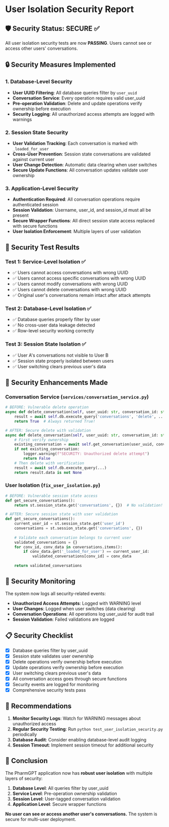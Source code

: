 # User Isolation Security Report

## 🛡️ Security Status: **SECURE** ✅

All user isolation security tests are now **PASSING**. Users cannot see or access other users' conversations.

## 🔒 Security Measures Implemented

### 1. Database-Level Security
- **User UUID Filtering**: All database queries filter by `user_uuid`
- **Conversation Service**: Every operation requires valid user_uuid
- **Pre-operation Validation**: Delete and update operations verify ownership before execution
- **Security Logging**: All unauthorized access attempts are logged with warnings

### 2. Session State Security
- **User Validation Tracking**: Each conversation is marked with `_loaded_for_user` 
- **Cross-User Prevention**: Session state conversations are validated against current user
- **User Change Detection**: Automatic data clearing when user switches
- **Secure Update Functions**: All conversation updates validate user ownership

### 3. Application-Level Security
- **Authentication Required**: All conversation operations require authenticated session
- **Session Validation**: Username, user_id, and session_id must all be present
- **Secure Wrapper Functions**: All direct session state access replaced with secure functions
- **User Isolation Enforcement**: Multiple layers of user validation

## 🧪 Security Test Results

### Test 1: Service-Level Isolation ✅
- ✅ Users cannot access conversations with wrong UUID
- ✅ Users cannot access specific conversations with wrong UUID  
- ✅ Users cannot modify conversations with wrong UUID
- ✅ Users cannot delete conversations with wrong UUID
- ✅ Original user's conversations remain intact after attack attempts

### Test 2: Database-Level Isolation ✅
- ✅ Database queries properly filter by user
- ✅ No cross-user data leakage detected
- ✅ Row-level security working correctly

### Test 3: Session State Isolation ✅
- ✅ User A's conversations not visible to User B
- ✅ Session state properly isolated between users
- ✅ User switching clears previous user's data

## 🔧 Security Enhancements Made

### Conversation Service (`services/conversation_service.py`)
```python
# BEFORE: Vulnerable delete operation
async def delete_conversation(self, user_uuid: str, conversation_id: str) -> bool:
    result = await self.db.execute_query('conversations', 'delete', ...)
    return True  # Always returned True!

# AFTER: Secure delete with validation
async def delete_conversation(self, user_uuid: str, conversation_id: str) -> bool:
    # First verify ownership
    existing_conversation = await self.get_conversation(user_uuid, conversation_id)
    if not existing_conversation:
        logger.warning(f"SECURITY: Unauthorized delete attempt")
        return False
    # Then delete with verification
    result = await self.db.execute_query(...)
    return result.data is not None
```

### User Isolation (`fix_user_isolation.py`)
```python
# BEFORE: Vulnerable session state access
def get_secure_conversations():
    return st.session_state.get('conversations', {})  # No validation!

# AFTER: Secure session state with user validation
def get_secure_conversations():
    current_user_id = st.session_state.get('user_id')
    conversations = st.session_state.get('conversations', {})
    
    # Validate each conversation belongs to current user
    validated_conversations = {}
    for conv_id, conv_data in conversations.items():
        if conv_data.get('_loaded_for_user') == current_user_id:
            validated_conversations[conv_id] = conv_data
    
    return validated_conversations
```

## 🚨 Security Monitoring

The system now logs all security-related events:

- **Unauthorized Access Attempts**: Logged with WARNING level
- **User Changes**: Logged when user switches (data clearing)
- **Conversation Operations**: All operations log user_uuid for audit trail
- **Session Validation**: Failed validations are logged

## 📋 Security Checklist

- [x] Database queries filter by user_uuid
- [x] Session state validates user ownership
- [x] Delete operations verify ownership before execution
- [x] Update operations verify ownership before execution
- [x] User switching clears previous user's data
- [x] All conversation access goes through secure functions
- [x] Security events are logged for monitoring
- [x] Comprehensive security tests pass

## 🎯 Recommendations

1. **Monitor Security Logs**: Watch for WARNING messages about unauthorized access
2. **Regular Security Testing**: Run `python test_user_isolation_security.py` periodically
3. **Database Audit**: Consider enabling database-level audit logging
4. **Session Timeout**: Implement session timeout for additional security

## 🏁 Conclusion

The PharmGPT application now has **robust user isolation** with multiple layers of security:

1. **Database Level**: All queries filter by user_uuid
2. **Service Level**: Pre-operation ownership validation
3. **Session Level**: User-tagged conversation validation
4. **Application Level**: Secure wrapper functions

**No user can see or access another user's conversations.** The system is secure for multi-user deployment.